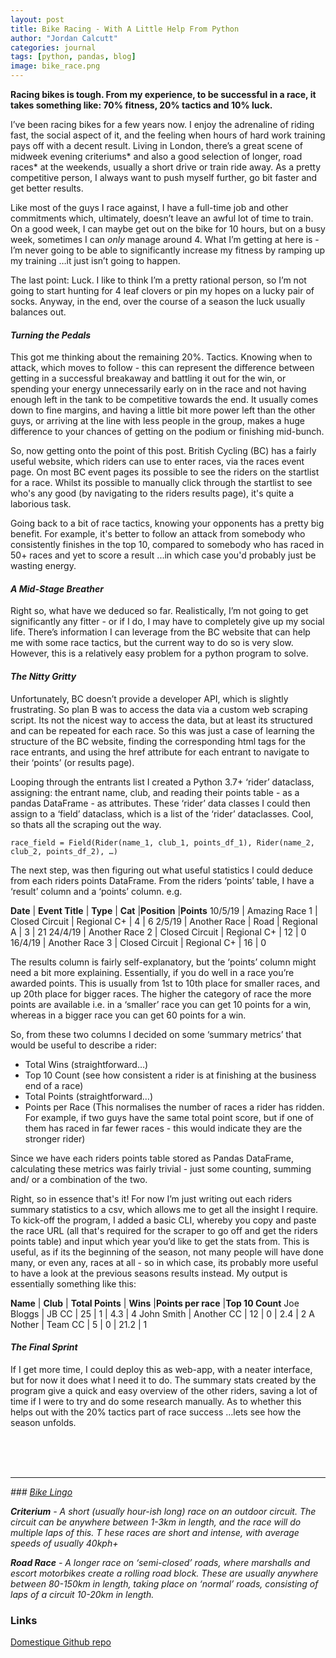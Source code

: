 ```yaml
---
layout: post
title: Bike Racing - With A Little Help From Python
author: "Jordan Calcutt"
categories: journal
tags: [python, pandas, blog]
image: bike_race.png
---
```

<b>
Racing bikes is tough.
From my experience, to be successful in a race, it takes something
like: 70% fitness, 20% tactics and 10% luck.
</b>

I’ve been racing bikes for a few years now.
I enjoy the adrenaline of riding fast, the social aspect of it, and the
feeling when hours of hard work training pays off with a decent result.
Living in London, there’s a great scene of midweek evening criteriums*
and also a good selection of longer, road races* at the weekends,
usually a short drive or train ride away.
As a pretty competitive person, I always want to push myself further, go
bit faster and get better results.

Like most of the guys I race against, I have a full-time job and other
commitments which, ultimately, doesn’t leave an awful lot of time to
train.
On a good week, I can maybe get out on the bike for 10 hours, but on a
busy week, sometimes I can <i>only</i> manage around 4.
What I’m getting at here is - I’m never going to be able to
significantly increase my fitness by ramping up my training
…it just isn’t going to happen.

The last point: Luck. I like to think I’m a pretty rational person,
so I’m not going to start hunting for 4 leaf clovers or pin my hopes on
a lucky pair of socks.
Anyway, in the end, over the course of a season the luck usually
balances out.

#### <i>Turning the Pedals</i>

This got me thinking about the remaining 20%. Tactics.
Knowing when to attack, which moves to follow - this can represent the
difference between getting in a successful breakaway and battling it
out for the win, or spending your energy unnecessarily early on in the
race and not having enough left in the tank to be competitive towards
the end.
It usually comes down to fine margins, and having a little bit more
power left than the other guys, or arriving at the line with less people
in the group, makes a huge difference to your chances of getting on the
podium or finishing mid-bunch.

So, now getting onto the point of this post.
British Cycling (BC) has a fairly useful website, which riders can use
to enter races, via the races event page.
On most BC event pages its possible to see the riders on the startlist
for a race.
Whilst its possible to manually click through the startlist to see who's
any good (by navigating to the riders results page), it's quite a
laborious task.

Going back to a bit of race tactics, knowing your opponents has a pretty
big benefit.
For example, it's better to follow an attack from somebody who
consistently finishes in the top 10, compared to somebody who has raced
in 50+ races and yet to score a result ...in which case you'd probably
just be wasting energy.

#### <i>A Mid-Stage Breather</i>

Right so, what have we deduced so far.
Realistically, I’m not going to get significantly any fitter - or if I
do, I may have to completely give up my social life.
There’s information I can leverage from the BC website that can help me
with some race tactics, but the current way to do so is very slow.
However, this is a relatively easy problem for a python program to
solve.

#### <i>The Nitty Gritty </i>

Unfortunately, BC doesn’t provide a developer API, which is slightly
frustrating.
So plan B was to access the data via a custom web scraping script.
Its not the nicest way to access the data, but at least its structured
and can be repeated for each race.
So this was just a case of learning the structure of the BC website,
finding the corresponding html tags for the race entrants, and using the
href attribute for each entrant to navigate to their ‘points’ (or
results page).

Looping through the entrants list I created a Python 3.7+ ‘rider’
dataclass, assigning: the entrant name, club, and reading their points
table - as a pandas DataFrame - as attributes.
These ‘rider’ data classes I could then assign to a ‘field’ dataclass,
which is a list of the ‘rider’ dataclasses.
Cool, so thats all the scraping out the way.

```
race_field = Field(Rider(name_1, club_1, points_df_1), Rider(name_2, club_2, points_df_2), …)

```

The next step, was then figuring out what useful statistics I could
deduce from each riders points DataFrame.
From the riders ‘points’ table, I have a ‘result’ column and a ‘points’
column. e.g.


<b> Date</b> | <b>Event Title</b>	| <b>Type</b>	| <b>Cat</b> |<b>Position</b> |<b>Points</b>
10/5/19 | Amazing Race 1 | Closed Circuit | Regional C+ | 4 | 6
2/5/19 | Another Race  | Road | Regional A | 3 | 21
24/4/19 | Another Race 2  | Closed Circuit | Regional C+ | 12 | 0
16/4/19 | Another Race 3  | Closed Circuit | Regional C+ | 16 | 0

The results column is fairly self-explanatory, but the ‘points’ column
might need a bit more explaining.
Essentially, if you do well in a race you’re awarded points.
This is usually from 1st to 10th place for smaller races, and up 20th
place for bigger races.
The higher the category of race the more points are available i.e. in a
‘smaller’ race you can get 10 points for a win, whereas in a bigger race
you can get 60 points for a win.

So, from these two columns I decided on some ‘summary metrics’ that
would be useful to describe a rider:

* Total Wins (straightforward…)
* Top 10 Count (see how consistent a rider is at finishing at the
business end of a race)
* Total Points (straightforward…)
* Points per Race (This normalises the number of races a rider has
ridden. For example, if two guys have the same total point score, but
if one of them has raced in far fewer races - this would indicate they
are the stronger rider)

Since we have each riders points table stored as Pandas DataFrame,
calculating these metrics was fairly trivial - just some counting,
summing and/ or a combination of the two.

Right, so in essence that's it! For now I’m just writing out each riders
summary statistics to a csv, which allows me to get all the insight I
require.
To kick-off the program, I added a basic CLI, whereby you copy and paste
the race URL (all that's required for the scraper to go off and get the
riders points table) and input which year you’d like to get the stats
from.
This is useful, as if its the beginning of the season, not many people
will have done many, or even any, races at all - so in which case, its
probably more useful to have a look at the previous seasons results
instead. My output is essentially something like this:

<b> Name</b> | <b>Club</b>	| <b>Total Points</b>	| <b>Wins</b> |<b>Points per race</b> |<b>Top 10 Count</b>
Joe Bloggs | JB CC | 25 | 1 | 4.3 | 4
John Smith | Another CC  | 12 | 0 | 2.4 | 2
A Nother | Team CC  | 5 | 0 | 21.2 | 1


#### <i>The Final Sprint</i>

If I get more time, I could deploy this as web-app, with a neater
interface, but for now it does what I need it to do.
The summary stats created by the program give a quick and easy overview
of the other riders, saving a lot of time if I were to try and do some
research manually.
As to whether this helps out with the 20% tactics part of race success
…lets see how the season unfolds.


<br/>
<br/>
<br/>

***

<i>
### <u><i>Bike Lingo</i></u>

<b>Criterium</b> - A short (usually hour-ish long) race on an outdoor
circuit. The circuit can be anywhere between 1-3km in length, and the
race will do multiple laps of this. T
hese races are short and intense, with average speeds of usually 40kph+

<b>Road Race</b> - A longer race on ‘semi-closed’ roads, where marshalls
and escort motorbikes create a rolling road block.
These are usually anywhere between 80-150km in length, taking place on
‘normal’ roads, consisting of laps of a circuit 10-20km in length.
</i>

### Links

[Domestique Github repo](https://github.com/jcalcutt/domestique)
